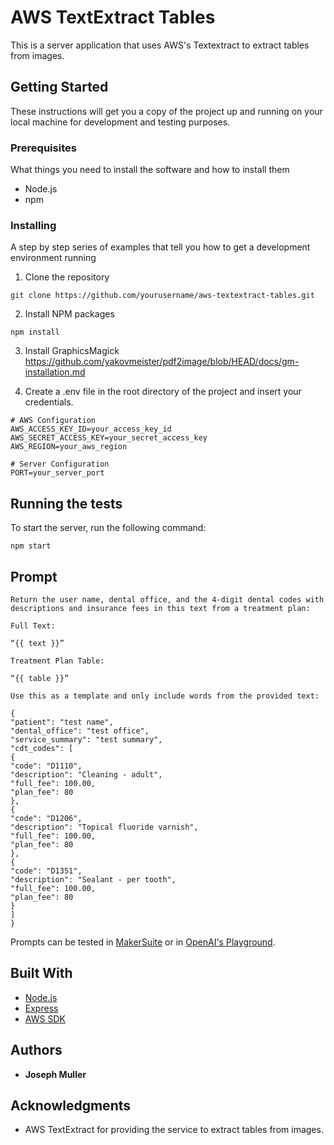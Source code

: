 # AWS TextExtract Tables

This is a server application that uses AWS's Textextract to extract tables from images.

## Getting Started

These instructions will get you a copy of the project up and running on your local machine for development and testing purposes.

### Prerequisites

What things you need to install the software and how to install them

- Node.js
- npm

### Installing

A step by step series of examples that tell you how to get a development environment running

1. Clone the repository
```
git clone https://github.com/yourusername/aws-textextract-tables.git
```

2. Install NPM packages
```
npm install
```

3. Install GraphicsMagick
https://github.com/yakovmeister/pdf2image/blob/HEAD/docs/gm-installation.md

4. Create a .env file in the root directory of the project and insert your credentials.
```
# AWS Configuration
AWS_ACCESS_KEY_ID=your_access_key_id
AWS_SECRET_ACCESS_KEY=your_secret_access_key
AWS_REGION=your_aws_region

# Server Configuration
PORT=your_server_port
```

## Running the tests

To start the server, run the following command:
```
npm start
```

## Prompt
```agsl
Return the user name, dental office, and the 4-digit dental codes with descriptions and insurance fees in this text from a treatment plan:

Full Text:

“{{ text }}”

Treatment Plan Table:

“{{ table }}”

Use this as a template and only include words from the provided text:

{
"patient": "test name",
"dental_office": "test office",
"service_summary": "test summary",
"cdt_codes": [
{
"code": "D1110",
"description": "Cleaning - adult",
"full_fee": 100.00,
"plan_fee": 80
},
{
"code": "D1206",
"description": "Topical fluoride varnish",
"full_fee": 100.00,
"plan_fee": 80
},
{
"code": "D1351",
"description": "Sealant - per tooth",
"full_fee": 100.00,
"plan_fee": 80
}
]
}
```

Prompts can be tested in [MakerSuite](https://makersuite.google.com/app/prompts/new_text) or in [OpenAI's Playground](https://platform.openai.com/playground).

## Built With

* [Node.js](https://nodejs.org/)
* [Express](https://expressjs.com/)
* [AWS SDK](https://aws.amazon.com/sdk-for-node-js/)

## Authors

* **Joseph Muller**


## Acknowledgments

* AWS TextExtract for providing the service to extract tables from images.
